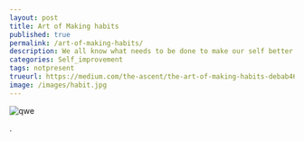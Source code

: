 ```yaml
---
layout: post
title: Art of Making habits
published: true
permalink: /art-of-making-habits/
description: We all know what needs to be done to make our self better but only a few of us do it and become successful.
categories: Self_improvement
tags: notpresent
trueurl: https://medium.com/the-ascent/the-art-of-making-habits-debab46e134f
image: /images/habit.jpg
---
```


![qwe]({{site.url}}/images/habit.jpg)

.

